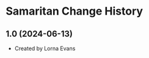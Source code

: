 Samaritan Change History
====================

1.0 (2024-06-13)
----------------
* Created by Lorna Evans
